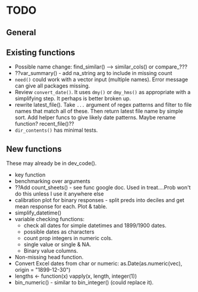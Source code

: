 # TODO

## General

## Existing functions

+ Possible name change: find_similar() --> similar_cols() or compare_???
+ ??var_summary() - add na_string arg to include in missing count
+ `need()` could work with a vector input (multiple names). Error message can give all packages missing.
+ Review `convert_date()`. It uses `dmy()` or `dmy_hms()` as appropriate with a simplifying step. It perhaps is better broken up.
+ rewrite latest_file(). Take `...` argument of regex patterns and filter to file names that match 
  all of these. Then return latest file name by simple sort. Add helper funcs to give likely date 
  patterns. Maybe rename function? recent_file()??
+ `dir_contents()` has minimal tests.

## New functions

These may already be in dev_code().

+ key function
+ benchmarking over arguments
+ ??Add count_sheets() - see func google doc. Used in treat....Prob won't do this unless I use it anywhere else
+ calibration plot for binary responses - split preds into deciles and get mean response for each. Plot & table.
+ simplify_datetime()
+ variable checking functions:
    + check all dates for simple datetimes and 1899/1900 dates.
    + possible dates as characters
    + count prop integers in numeric cols.
    + single value or single & NA.
    + Binary value columns.
+ Non-missing head function.
+ Convert Excel dates from char or numeric: as.Date(as.numeric(vec), origin = "1899-12-30")
+ lengths <- function(x) vapply(x, length, integer(1))
+ bin_numeric() - similar to bin_integer() (could replace it).
